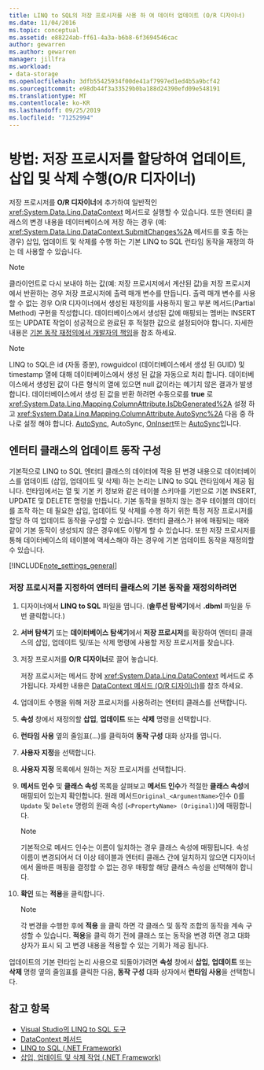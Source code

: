 ```yaml
---
title: LINQ to SQL의 저장 프로시저를 사용 하 여 데이터 업데이트 (O/R 디자이너)
ms.date: 11/04/2016
ms.topic: conceptual
ms.assetid: e88224ab-ff61-4a3a-b6b8-6f3694546cac
author: gewarren
ms.author: gewarren
manager: jillfra
ms.workload:
- data-storage
ms.openlocfilehash: 3dfb55425934f00de41af7997ed1ed4b5a9bcf42
ms.sourcegitcommit: e98db44f3a33529b0ba188d24390efd09e548191
ms.translationtype: MT
ms.contentlocale: ko-KR
ms.lasthandoff: 09/25/2019
ms.locfileid: "71252994"
---
```

# <a name="how-to-assign-stored-procedures-to-perform-updates-inserts-and-deletes-or-designer"></a>방법: 저장 프로시저를 할당하여 업데이트, 삽입 및 삭제 수행(O/R 디자이너)

저장 프로시저를 **O/R 디자이너**에 추가하여 일반적인 <xref:System.Data.Linq.DataContext> 메서드로 실행할 수 있습니다. 또한 엔터티 클래스의 변경 내용을 데이터베이스에 저장 하는 경우 (예: <xref:System.Data.Linq.DataContext.SubmitChanges%2A> 메서드를 호출 하는 경우) 삽입, 업데이트 및 삭제를 수행 하는 기본 LINQ to SQL 런타임 동작을 재정의 하는 데 사용할 수 있습니다.

> [!NOTE]
> 클라이언트로 다시 보내야 하는 값(예: 저장 프로시저에서 계산된 값)을 저장 프로시저에서 반환하는 경우 저장 프로시저에 출력 매개 변수를 만듭니다. 출력 매개 변수를 사용할 수 없는 경우 O/R 디자이너에서 생성된 재정의를 사용하지 말고 부분 메서드(Partial Method) 구현을 작성합니다. 데이터베이스에서 생성된 값에 매핑되는 멤버는 INSERT 또는 UPDATE 작업이 성공적으로 완료된 후 적절한 값으로 설정되어야 합니다. 자세한 내용은 [기본 동작 재정의에서 개발자의 책임](/dotnet/framework/data/adonet/sql/linq/responsibilities-of-the-developer-in-overriding-default-behavior)을 참조 하세요.

> [!NOTE]
> LINQ to SQL은 id (자동 증분), rowguidcol (데이터베이스에서 생성 된 GUID) 및 timestamp 열에 대해 데이터베이스에서 생성 된 값을 자동으로 처리 합니다. 데이터베이스에서 생성된 값이 다른 형식의 열에 있으면 null 값이라는 예기치 않은 결과가 발생합니다. 데이터베이스에서 생성 된 값을 반환 하려면 수동으로를 **true** 로 <xref:System.Data.Linq.Mapping.ColumnAttribute.IsDbGenerated%2A> 설정 하 고 <xref:System.Data.Linq.Mapping.ColumnAttribute.AutoSync%2A> 다음 중 하나로 설정 해야 합니다. [AutoSync](<xref:System.Data.Linq.Mapping.AutoSync.Always>), AutoSync, [OnInsert](<xref:System.Data.Linq.Mapping.AutoSync.OnInsert>)또는 [AutoSync](<xref:System.Data.Linq.Mapping.AutoSync.OnUpdate>)입니다.

## <a name="configure-the-update-behavior-of-an-entity-class"></a>엔터티 클래스의 업데이트 동작 구성

기본적으로 LINQ to SQL 엔터티 클래스의 데이터에 적용 된 변경 내용으로 데이터베이스를 업데이트 (삽입, 업데이트 및 삭제) 하는 논리는 LINQ to SQL 런타임에서 제공 됩니다. 런타임에서는 열 및 기본 키 정보와 같은 테이블 스키마를 기반으로 기본 INSERT, UPDATE 및 DELETE 명령을 만듭니다. 기본 동작을 원하지 않는 경우 테이블의 데이터를 조작 하는 데 필요한 삽입, 업데이트 및 삭제를 수행 하기 위한 특정 저장 프로시저를 할당 하 여 업데이트 동작을 구성할 수 있습니다. 엔터티 클래스가 뷰에 매핑되는 때와 같이 기본 동작이 생성되지 않은 경우에도 이렇게 할 수 있습니다. 또한 저장 프로시저를 통해 데이터베이스의 테이블에 액세스해야 하는 경우에 기본 업데이트 동작을 재정의할 수 있습니다.

[!INCLUDE[note_settings_general](../data-tools/includes/note_settings_general_md.md)]

### <a name="to-assign-stored-procedures-to-override-the-default-behavior-of-an-entity-class"></a>저장 프로시저를 지정하여 엔터티 클래스의 기본 동작을 재정의하려면

1. 디자이너에서 **LINQ to SQL** 파일을 엽니다. (**솔루션 탐색기**에서 **.dbml** 파일을 두 번 클릭합니다.)

2. **서버 탐색기** 또는 **데이터베이스 탐색기**에서 **저장 프로시저**를 확장하여 엔터티 클래스의 삽입, 업데이트 및/또는 삭제 명령에 사용할 저장 프로시저를 찾습니다.

3. 저장 프로시저를 **O/R 디자이너**로 끌어 놓습니다.

     저장 프로시저는 메서드 창에 <xref:System.Data.Linq.DataContext> 메서드로 추가됩니다. 자세한 내용은 [DataContext 메서드 (O/R 디자이너)](../data-tools/datacontext-methods-o-r-designer.md)를 참조 하세요.

4. 업데이트 수행을 위해 저장 프로시저를 사용하려는 엔터티 클래스를 선택합니다.

5. **속성** 창에서 재정의할 **삽입**, **업데이트** 또는 **삭제** 명령을 선택합니다.

6. **런타임 사용** 옆의 줄임표(...)를 클릭하여 **동작 구성** 대화 상자를 엽니다.

7. **사용자 지정**을 선택합니다.

8. **사용자 지정** 목록에서 원하는 저장 프로시저를 선택합니다.

9. **메서드 인수** 및 **클래스 속성** 목록을 살펴보고 **메서드 인수**가 적절한 **클래스 속성**에 매핑되어 있는지 확인합니다. 원래 메서드`Original_<ArgumentName>`인수 ()를 `Update` 및 `Delete` 명령의 원래 속성 (`<PropertyName> (Original)`)에 매핑합니다.

    > [!NOTE]
    > 기본적으로 메서드 인수는 이름이 일치하는 경우 클래스 속성에 매핑됩니다. 속성 이름이 변경되어서 더 이상 테이블과 엔터티 클래스 간에 일치하지 않으면 디자이너에서 올바른 매핑을 결정할 수 없는 경우 매핑할 해당 클래스 속성을 선택해야 합니다.

10. **확인** 또는 **적용**을 클릭합니다.

    > [!NOTE]
    > 각 변경을 수행한 후에 **적용** 을 클릭 하면 각 클래스 및 동작 조합의 동작을 계속 구성할 수 있습니다. **적용**을 클릭 하기 전에 클래스 또는 동작을 변경 하면 경고 대화 상자가 표시 되 고 변경 내용을 적용할 수 있는 기회가 제공 됩니다.

업데이트의 기본 런타임 논리 사용으로 되돌아가려면 **속성** 창에서 **삽입**, **업데이트** 또는 **삭제** 명령 옆의 줄임표를 클릭한 다음, **동작 구성** 대화 상자에서 **런타임 사용**을 선택합니다.

## <a name="see-also"></a>참고 항목

- [Visual Studio의 LINQ to SQL 도구](../data-tools/linq-to-sql-tools-in-visual-studio2.md)
- [DataContext 메서드](../data-tools/datacontext-methods-o-r-designer.md)
- [LINQ to SQL (.NET Framework)](/dotnet/framework/data/adonet/sql/linq/index)
- [삽입, 업데이트 및 삭제 작업 (.NET Framework)](/dotnet/framework/data/adonet/sql/linq/insert-update-and-delete-operations)
